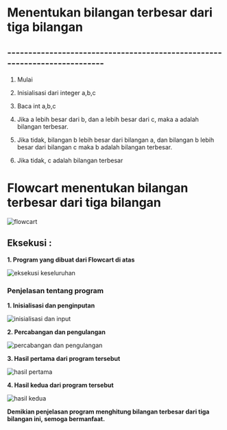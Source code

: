 # Menentukan bilangan terbesar dari tiga bilangan

## --------------------------------------------------------------------------

1. Mulai

2. Inisialisasi dari integer a,b,c

3. Baca int a,b,c

4. Jika a lebih besar dari b, dan a lebih besar dari c, maka a adalah 
bilangan terbesar.

5. Jika tidak, bilangan b lebih besar dari bilangan a, dan bilangan b 
lebih besar dari bilangan c maka b adalah bilangan terbesar.

6. Jika tidak, c adalah bilangan terbesar

# Flowcart menentukan bilangan terbesar dari tiga bilangan 

![flowcart](https://user-images.githubusercontent.com/45907948/52679012-3098ca00-2f66-11e9-94e4-3b9222796247.png)

## **Eksekusi :** 

**1. Program yang dibuat dari Flowcart di atas**

![eksekusi 
keseluruhan](https://user-images.githubusercontent.com/45907948/52679112-97b67e80-2f66-11e9-9214-e6cad2ae8955.png)
### **Penjelasan tentang program**
 
**1. Inisialisasi dan penginputan**

![inisialisasi dan 
input](https://user-images.githubusercontent.com/45907948/52679116-98e7ab80-2f66-11e9-867a-e9649e16ad02.png)

**2. Percabangan dan pengulangan**

![percabangan dan 
pengulangan](https://user-images.githubusercontent.com/45907948/52679110-971de800-2f66-11e9-8ec5-c4cb9c790a45.png)

**3. Hasil pertama dari program tersebut**

![hasil 
pertama](https://user-images.githubusercontent.com/45907948/52679115-984f1500-2f66-11e9-87e1-ef093da5e022.png)

**4. Hasil kedua dari program tersebut**

![hasil 
kedua](https://user-images.githubusercontent.com/45907948/52679114-984f1500-2f66-11e9-9dc4-efd0a74cadda.png)

**Demikian penjelasan program menghitung bilangan terbesar dari tiga 
bilangan ini, semoga bermanfaat.**

